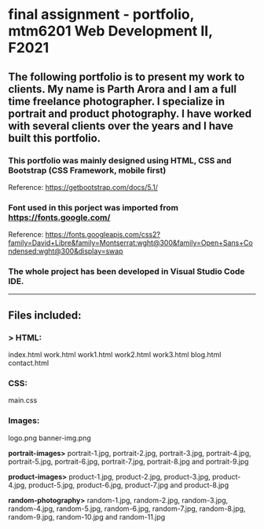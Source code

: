# final assignment - portfolio, mtm6201 Web Development II, F2021

The following portfolio is to present my work to clients. My name is Parth Arora and I am a full time freelance photographer. I specialize in portrait and product photography. I have worked with several clients over the years and I have built this portfolio.
---
### This portfolio was mainly designed using HTML, CSS and Bootstrap (CSS Framework, mobile first)
Reference: https://getbootstrap.com/docs/5.1/

### Font used in this porject was imported from https://fonts.google.com/
Reference: https://fonts.googleapis.com/css2?family=David+Libre&family=Montserrat:wght@300&family=Open+Sans+Condensed:wght@300&display=swap 

### The whole project has been developed in Visual Studio Code IDE.
---
## Files included:

### > HTML: 
index.html
work.html
work1.html
work2.html
work3.html
blog.html
contact.html

### CSS:
main.css

### Images:
logo.png
banner-img.png

**portrait-images>**
portrait-1.jpg, portrait-2.jpg, portrait-3.jpg, portrait-4.jpg, portrait-5.jpg, portrait-6.jpg, portrait-7.jpg, portrait-8.jpg and portrait-9.jpg

**product-images>**
product-1.jpg, product-2.jpg, product-3.jpg, product-4.jpg, product-5.jpg, product-6.jpg, product-7.jpg and product-8.jpg

**random-photography>**
random-1.jpg, random-2.jpg, random-3.jpg, random-4.jpg, random-5.jpg, random-6.jpg, random-7.jpg, random-8.jpg, random-9.jpg, random-10.jpg and random-11.jpg